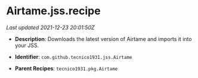 # Airtame.jss.recipe

_Last updated 2021-12-23 20:01:50Z_

- **Description**: Downloads the latest version of Airtame and imports it into your JSS.

- **Identifier**: `com.github.tecnico1931.jss.Airtame`

- **Parent Recipes**: `tecnico1931.pkg.Airtame`
